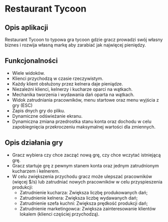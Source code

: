 # Restaurant Tycoon
## Opis aplikacji
Restaurant Tycoon to typowa gra tycoon gdzie gracz prowadzi swój własny biznes i rozwija własną markę aby zarabiać jak najwięcej pieniędzy.

## Funkcjonalności
- Wiele widoków.
- Klienci przychodzą w czasie rzeczywistym.
- Każdy klient obsłużony przez kelnera daje pieniądze.
- Niezależni klienci, kelnerzy i kucharze oparci na wątkach.
- Mechanika tworzenia i wydawania dań oparta na wątkach.
- Widok zatrudniania pracowników, menu startowe oraz menu wyjścia z gry (ESC)
- Zapis dnych gry do pliku.
- Dynamiczne odświeżanie ekranu.
- Dynamiczna zmiana przedrostka stanu konta oraz dochodu w celu zapobiegnięcia przekroczeniu maksymalnej wartości dla zmiennych.

## Opis działania gry
- Gracz wybiera czy chce zacząć nową grę, czy chce wczytać istniejącą grę.
- Gracz startuje grę z pewnym stanem konta oraz jednym zatrudnionym kucharzem i kelnerem.
- W celu zwiększenia przychodu gracz może ulepszać pracowników (więcej $/s) lub zatrudniać nowych pracowników w celu przyspieszenia produkcji:
  - Zatrudnienie kucharza: Zwiększa liczbę produkowanych dań;
  - Zatrudnienie kelnera: Zwiększa liczbę wydawanych dań;
  - Zatrudnienie szefa kuchni: Zwiększa prędkość produkcji dań;
  - Zatrudnienie marketingowca: Zwiększa zainteresowanie klientów lokalem (klienci częściej przychodzą).
